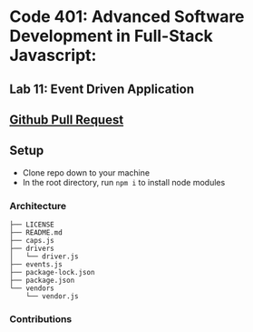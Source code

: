 # Code 401: Advanced Software Development in Full-Stack Javascript: 

## Lab 11: Event Driven Application

## [Github Pull Request](https://github.com/nickibaldwin/event-driven-applications/pull/1)

## Setup

- Clone repo down to your machine
- In the root directory, run `npm i` to install node modules

### Architecture

```git
├── LICENSE
├── README.md
├── caps.js
├── drivers
│   └── driver.js
├── events.js
├── package-lock.json
├── package.json
└── vendors
    └── vendor.js
```

### Contributions

